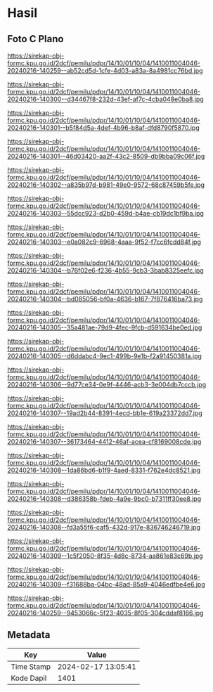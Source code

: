 # Hasil

## Foto C Plano

https://sirekap-obj-formc.kpu.go.id/2dcf/pemilu/pdpr/14/10/01/10/04/1410011004046-20240216-140259--ab52cd5d-1cfe-4d03-a83a-8a4981cc76bd.jpg

https://sirekap-obj-formc.kpu.go.id/2dcf/pemilu/pdpr/14/10/01/10/04/1410011004046-20240216-140300--d34467f8-232d-43ef-af7c-4cba048e0ba8.jpg

https://sirekap-obj-formc.kpu.go.id/2dcf/pemilu/pdpr/14/10/01/10/04/1410011004046-20240216-140301--b5f84d5a-4def-4b96-b8af-dfd8790f5870.jpg

https://sirekap-obj-formc.kpu.go.id/2dcf/pemilu/pdpr/14/10/01/10/04/1410011004046-20240216-140301--46d03420-aa2f-43c2-8509-db9bba09c06f.jpg

https://sirekap-obj-formc.kpu.go.id/2dcf/pemilu/pdpr/14/10/01/10/04/1410011004046-20240216-140302--a835b97d-b981-49e0-9572-68c87459b5fe.jpg

https://sirekap-obj-formc.kpu.go.id/2dcf/pemilu/pdpr/14/10/01/10/04/1410011004046-20240216-140303--55dcc923-d2b0-459d-b4ae-cb19dc1bf9ba.jpg

https://sirekap-obj-formc.kpu.go.id/2dcf/pemilu/pdpr/14/10/01/10/04/1410011004046-20240216-140303--e0a082c9-6968-4aaa-9f52-f7cc6fcdd84f.jpg

https://sirekap-obj-formc.kpu.go.id/2dcf/pemilu/pdpr/14/10/01/10/04/1410011004046-20240216-140304--b76f02e6-f236-4b55-9cb3-3bab8325eefc.jpg

https://sirekap-obj-formc.kpu.go.id/2dcf/pemilu/pdpr/14/10/01/10/04/1410011004046-20240216-140304--bd085056-bf0a-4636-b167-7f876416ba73.jpg

https://sirekap-obj-formc.kpu.go.id/2dcf/pemilu/pdpr/14/10/01/10/04/1410011004046-20240216-140305--35a481ae-79d9-4fec-9fcb-d591634be0ed.jpg

https://sirekap-obj-formc.kpu.go.id/2dcf/pemilu/pdpr/14/10/01/10/04/1410011004046-20240216-140305--d6ddabc4-9ec1-499b-9e1b-f2a91450381a.jpg

https://sirekap-obj-formc.kpu.go.id/2dcf/pemilu/pdpr/14/10/01/10/04/1410011004046-20240216-140306--9d77ce34-0e9f-4446-acb3-3e004db7cccb.jpg

https://sirekap-obj-formc.kpu.go.id/2dcf/pemilu/pdpr/14/10/01/10/04/1410011004046-20240216-140307--19ad2b44-8391-4ecd-bb1e-619a23372dd7.jpg

https://sirekap-obj-formc.kpu.go.id/2dcf/pemilu/pdpr/14/10/01/10/04/1410011004046-20240216-140307--36173464-4412-46af-acea-cf8169008cde.jpg

https://sirekap-obj-formc.kpu.go.id/2dcf/pemilu/pdpr/14/10/01/10/04/1410011004046-20240216-140308--1da86bd6-b1f9-4aed-8331-f762e4dc8521.jpg

https://sirekap-obj-formc.kpu.go.id/2dcf/pemilu/pdpr/14/10/01/10/04/1410011004046-20240216-140308--d386358b-fdeb-4a9e-9bc0-b7311ff30ee8.jpg

https://sirekap-obj-formc.kpu.go.id/2dcf/pemilu/pdpr/14/10/01/10/04/1410011004046-20240216-140308--fd3a55f6-caf5-432d-917e-836746246719.jpg

https://sirekap-obj-formc.kpu.go.id/2dcf/pemilu/pdpr/14/10/01/10/04/1410011004046-20240216-140309--1c5f2050-8f35-4d8c-8734-aa861e83c69b.jpg

https://sirekap-obj-formc.kpu.go.id/2dcf/pemilu/pdpr/14/10/01/10/04/1410011004046-20240216-140309--f31688ba-04bc-48ad-85a9-4046edfbe4e6.jpg

https://sirekap-obj-formc.kpu.go.id/2dcf/pemilu/pdpr/14/10/01/10/04/1410011004046-20240216-140259--9453066c-5f23-4035-8f05-304cddaf8166.jpg


## Metadata

| Key        | Value               |
| ---------- | ------------------- |
| Time Stamp | 2024-02-17 13:05:41 |
| Kode Dapil | 1401                |



